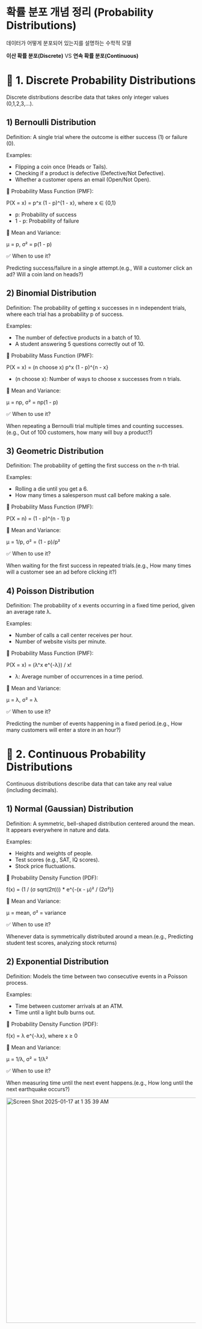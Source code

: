 # 확률 분포 개념 정리 (Probability Distributions)
데이터가 어떻게 분포되어 있는지를 설명하는 수학적 모델 

**이산 확률 분포(Discrete)** VS **연속 확률 분포(Continuous)**

# 📌 1. Discrete Probability Distributions
Discrete distributions describe data that takes only integer values (0,1,2,3,...).

## 1) Bernoulli Distribution
Definition: A single trial where the outcome is either success (1) or failure (0).

Examples:
- Flipping a coin once (Heads or Tails).
- Checking if a product is defective (Defective/Not Defective).
- Whether a customer opens an email (Open/Not Open).

📌 Probability Mass Function (PMF):

P(X = x) = p^x (1 - p)^{1 - x}, where x ∈ {0,1}

- p: Probability of success
- 1 - p: Probability of failure

📌 Mean and Variance:

μ = p,    σ² = p(1 - p)

✅ When to use it?

Predicting success/failure in a single attempt.(e.g., Will a customer click an ad? Will a coin land on heads?)


## 2) Binomial Distribution
Definition: The probability of getting x successes in n independent trials, where each trial has a probability p of success.

Examples:
- The number of defective products in a batch of 10.
- A student answering 5 questions correctly out of 10.

📌 Probability Mass Function (PMF):

P(X = x) = (n choose x) p^x (1 - p)^{n - x}

- (n choose x): Number of ways to choose x successes from n trials.

📌 Mean and Variance:

μ = np,    σ² = np(1 - p)

✅ When to use it?

When repeating a Bernoulli trial multiple times and counting successes.(e.g., Out of 100 customers, how many will buy a product?)


## 3) Geometric Distribution
Definition: The probability of getting the first success on the n-th trial.

Examples:
- Rolling a die until you get a 6.
- How many times a salesperson must call before making a sale.

📌 Probability Mass Function (PMF):

P(X = n) = (1 - p)^{n - 1} p

📌 Mean and Variance:

μ = 1/p,    σ² = (1 - p)/p²

✅ When to use it?

When waiting for the first success in repeated trials.(e.g., How many times will a customer see an ad before clicking it?)


## 4) Poisson Distribution
Definition: The probability of x events occurring in a fixed time period, given an average rate λ.

Examples:
- Number of calls a call center receives per hour.
- Number of website visits per minute.

📌 Probability Mass Function (PMF):

P(X = x) = (λ^x e^{-λ}) / x!

- λ: Average number of occurrences in a time period.

📌 Mean and Variance:

μ = λ,    σ² = λ

✅ When to use it?

Predicting the number of events happening in a fixed period.(e.g., How many customers will enter a store in an hour?)


# 📌 2. Continuous Probability Distributions
Continuous distributions describe data that can take any real value (including decimals).

## 1) Normal (Gaussian) Distribution
Definition: A symmetric, bell-shaped distribution centered around the mean. It appears everywhere in nature and data.

Examples:
- Heights and weights of people.
- Test scores (e.g., SAT, IQ scores).
- Stock price fluctuations.

📌 Probability Density Function (PDF):

f(x) = (1 / (σ sqrt(2π))) * e^{-(x - μ)² / (2σ²)}

📌 Mean and Variance:

μ = mean,    σ² = variance

✅ When to use it?

Whenever data is symmetrically distributed around a mean.(e.g., Predicting student test scores, analyzing stock returns)

## 2) Exponential Distribution
Definition: Models the time between two consecutive events in a Poisson process.

Examples:
- Time between customer arrivals at an ATM.
- Time until a light bulb burns out.

📌 Probability Density Function (PDF):

f(x) = λ e^{-λx},    where x ≥ 0

📌 Mean and Variance:

μ = 1/λ,    σ² = 1/λ²

✅ When to use it?

When measuring time until the next event happens.(e.g., How long until the next earthquake occurs?)

<img width="599" alt="Screen Shot 2025-01-17 at 1 35 39 AM" src="https://github.com/user-attachments/assets/c7012c47-91d3-4141-b885-415dd7dd6e2f" />




